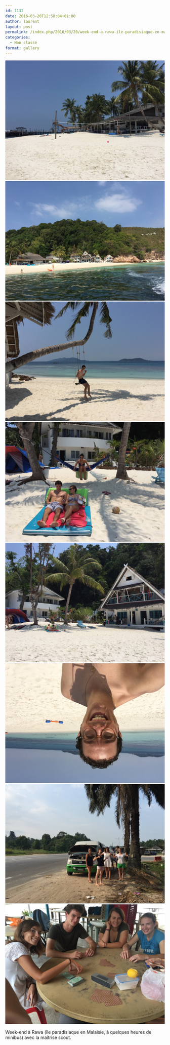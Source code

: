```yaml
---
id: 1132
date: 2016-03-20T12:58:04+01:00
author: laurent
layout: post
permalink: /index.php/2016/03/20/week-end-a-rawa-ile-paradisiaque-en-malaisie-a/
categories:
  - Non classé
format: gallery
---
```

<img src="/images/2016/03/tumblr_o4c9czfnjM1uuvt0bo1_1280.jpg" />
<img src="/images/2016/03/tumblr_o4c9czfnjM1uuvt0bo2_1280.jpg" />
<img src="/images/2016/03/tumblr_o4c9czfnjM1uuvt0bo3_1280.jpg" />
<img src="/images/2016/03/tumblr_o4c9czfnjM1uuvt0bo4_1280.jpg" />
<img src="/images/2016/03/tumblr_o4c9czfnjM1uuvt0bo5_1280.jpg" />
<img src="/images/2016/03/tumblr_o4c9czfnjM1uuvt0bo6_1280.jpg" />
<img src="/images/2016/03/tumblr_o4c9czfnjM1uuvt0bo7_1280.jpg" />
<img src="/images/2016/03/tumblr_o4c9czfnjM1uuvt0bo8_1280.jpg" />

Week-end à Rawa (île paradisiaque en Malaisie, à quelques heures de minibus) avec la maîtrise scout.